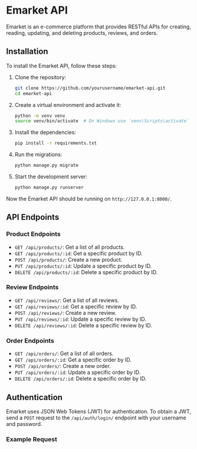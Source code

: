# Emarket API

Emarket is an e-commerce platform that provides RESTful APIs for creating, reading, updating, and deleting products, reviews, and orders.
## Installation

To install the Emarket API, follow these steps:

1. Clone the repository:
   ```bash
   git clone https://github.com/yourusername/emarket-api.git
   cd emarket-api
   ```

2. Create a virtual environment and activate it:
   ```bash
   python -m venv venv
   source venv/bin/activate  # On Windows use `venv\Scripts\activate`
   ```

3. Install the dependencies:
   ```bash
   pip install -r requirements.txt
   ```

4. Run the migrations:
   ```bash
   python manage.py migrate
   ```

5. Start the development server:
   ```bash
   python manage.py runserver
   ```

Now the Emarket API should be running on `http://127.0.0.1:8000/`.

## API Endpoints

### Product Endpoints

* `GET /api/products/`: Get a list of all products.
* `GET /api/products/:id`: Get a specific product by ID.
* `POST /api/products/`: Create a new product.
* `PUT /api/products/:id`: Update a specific product by ID.
* `DELETE /api/products/:id`: Delete a specific product by ID.

### Review Endpoints

* `GET /api/reviews/`: Get a list of all reviews.
* `GET /api/reviews/:id`: Get a specific review by ID.
* `POST /api/reviews/`: Create a new review.
* `PUT /api/reviews/:id`: Update a specific review by ID.
* `DELETE /api/reviews/:id`: Delete a specific review by ID.

### Order Endpoints

* `GET /api/orders/`: Get a list of all orders.
* `GET /api/orders/:id`: Get a specific order by ID.
* `POST /api/orders/`: Create a new order.
* `PUT /api/orders/:id`: Update a specific order by ID.
* `DELETE /api/orders/:id`: Delete a specific order by ID.

## Authentication

Emarket uses JSON Web Tokens (JWT) for authentication. To obtain a JWT, send a `POST` request to the `/api/auth/login/` endpoint with your username and password.

### Example Request
